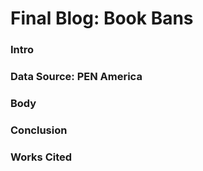# Final Blog: Book Bans

### Intro

### Data Source: PEN America

### Body

### Conclusion

### Works Cited
